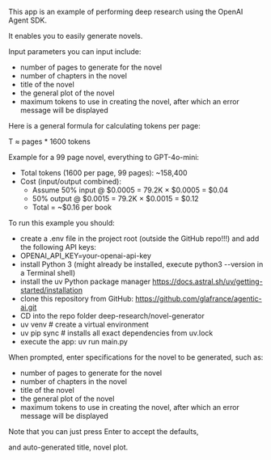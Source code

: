 This app is an example of performing deep research using the OpenAI Agent SDK.

It enables you to easily generate novels.

Input parameters you can input include:

- number of pages to generate for the novel
- number of chapters in the novel
- title of the novel
- the general plot of the novel
- maximum tokens to use in creating the novel, after which an error message will be displayed

Here is a general formula for calculating tokens per page:

T ≈ pages * 1600 tokens

Example for a 99 page novel, everything to GPT-4o-mini:
- Total tokens (1600 per page, 99 pages): ~158,400
- Cost (input/output combined):
  - Assume 50% input @ $0.0005 = 79.2K × $0.0005 = $0.04
  - 50% output @ $0.0015 = 79.2K × $0.0015 = $0.12
  - Total = ~$0.16 per book

To run this example you should:
- create a .env file in the project root (outside the GitHub repo!!!) and add the following API keys:
- OPENAI_API_KEY=your-openai-api-key
- install Python 3 (might already be installed, execute python3 --version in a Terminal shell)
- install the uv Python package manager https://docs.astral.sh/uv/getting-started/installation
- clone this repository from GitHub:
    https://github.com/glafrance/agentic-ai.git
- CD into the repo folder deep-research/novel-generator
- uv venv         # create a virtual environment
- uv pip sync     # installs all exact dependencies from uv.lock
- execute the app: uv run main.py

When prompted, enter specifications for the novel to be generated, such as:

- number of pages to generate for the novel
- number of chapters in the novel
- title of the novel
- the general plot of the novel
- maximum tokens to use in creating the novel, after which an error message will be displayed

Note that you can just press Enter to accept the defaults, 

and auto-generated title, novel plot.

